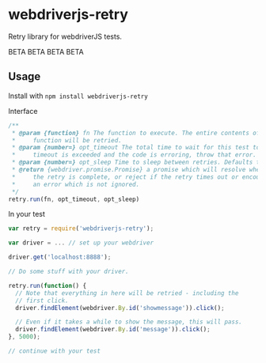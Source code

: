 webdriverjs-retry
=================

Retry library for webdriverJS tests.

BETA BETA BETA BETA

Usage
-----

Install with `npm install webdriverjs-retry`

Interface
```javascript
/**
 * @param {function} fn The function to execute. The entire contents of the
 *     function will be retried.
 * @param {number=} opt_timeout The total time to wait for this test to pass. If the
 *     timeout is exceeded and the code is erroring, throw that error.
 * @param {number=} opt_sleep Time to sleep between retries. Defaults to 100ms.
 * @return {webdriver.promise.Promise} a promise which will resolve when
 *     the retry is complete, or reject if the retry times out or encounters
 *     an error which is not ignored.
 */
retry.run(fn, opt_timeout, opt_sleep)
```

In your test

```javascript
var retry = require('webdriverjs-retry');

var driver = ... // set up your webdriver

driver.get('localhost:8888');

// Do some stuff with your driver.

retry.run(function() {
  // Note that everything in here will be retried - including the
  // first click.
  driver.findElement(webdriver.By.id('showmessage')).click();

  // Even if it takes a while to show the message, this will pass.
  driver.findElement(webdriver.By.id('message')).click();
}, 5000);

// continue with your test

```
